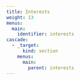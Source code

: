 ```yaml
---
title: Interests
weight: 13
menus:
  main:
    identifier: interests
cascade:
  - _target:
      kind: section
    menus:
      main:
        parent: interests
---
```

